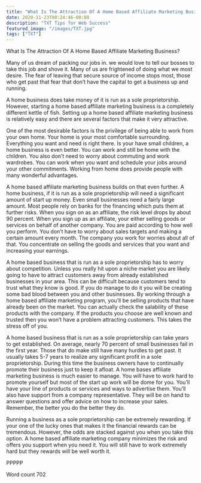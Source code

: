 ```yaml
---
title: "What Is The Attraction Of A Home Based Affiliate Marketing Business?"
date: 2020-11-23T00:24:46-08:00
description: "TXT Tips for Web Success"
featured_image: "/images/TXT.jpg"
tags: ["TXT"]
---
```


What Is The Attraction Of A Home Based Affiliate Marketing Business?

Many of us dream of packing our jobs in. we would love to tell our bosses to take this job and shove it. Many of us are frightened of doing what we most desire. The fear of leaving that secure source of income stops most, those who get past that fear that don’t have the capital to get a business up and running. 

A home business does take money of it is run as a sole proprietorship. However, starting a home based affiliate marketing business is a completely different kettle of fish. Setting up a home based affiliate marketing business is relatively easy and there are several factors that make it very attractive.

One of the most desirable factors is the privilege of being able to work from your own home. Your home is your most comfortable surrounding. Everything you want and need is right there. Is your have small children, a home business is even better. You can work and still be home with the children. You also don’t need to worry about commuting and work wardrobes. You can work when you want and schedule your jobs around your other commitments. Working from home does provide people with many wonderful advantages.

A home based affiliate marketing business builds on that even further. A home business, if it is run as a sole proprietorship will need a significant amount of start up money. Even small businesses need a fairly large amount. Most people rely on banks for the financing which puts them at further risks. When you sign on as an affiliate, the risk level drops by about 90 percent. When you sign up as an affiliate, your either selling goods or services on behalf of another company. You are paid according to how well you perform. You don’t have to worry about sales targets and making a certain amount every month. The company you work for worries about all of that. You concentrate on selling the goods and services that you want and increasing your earnings.

A home based business that is run as a sole proprietorship has to worry about competition. Unless you really hit upon a niche market you are likely going to have to attract customers away from already established businesses in your area. This can be difficult because customers tend to trust what they know is good. If you do manage to do it you will be creating some bad blood between you and other businesses. By working through a home based affiliate marketing program, you’ll be selling products that have already been on the market. You can actually check the salability of these products with the company. If the products you choose are well known and trusted then you won’t have a problem attracting customers. This takes the stress off of you.

A home based business that is run as a sole proprietorship can take years to get established. On average, nearly 70 percent of small businesses fail in the first year. Those that do make still have many hurdles to get past. It usually takes 5-7 years to realize any significant profit in a sole proprietorship. During this time the business owners have to continually promote their business just to keep it afloat. A home bases affiliate marketing business is much easier to manage. You will have to work hard to promote yourself but most of the start up work will be dome for you. You’ll have your line of products or services and ways to advertise them. You’ll also have support from a company representative. They will be on hand to answer questions and offer advice on how to increase your sales. Remember, the better you do the better they do.

Running a business as a sole proprietorship can be extremely rewarding. If your one of the lucky ones that makes it the financial rewards can be tremendous. However, the odds are stacked against you when you take this option. A home based affiliate marketing company minimizes the risk and offers you support when you need it. You will still have to work extremely hard but they rewards will be well worth it.

PPPPP

Word count 702
